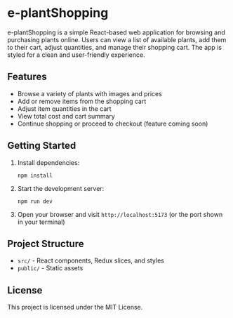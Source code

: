 # e-plantShopping

e-plantShopping is a simple React-based web application for browsing and purchasing plants online. Users can view a list of available plants, add them to their cart, adjust quantities, and manage their shopping cart. The app is styled for a clean and user-friendly experience.

## Features

-   Browse a variety of plants with images and prices
-   Add or remove items from the shopping cart
-   Adjust item quantities in the cart
-   View total cost and cart summary
-   Continue shopping or proceed to checkout (feature coming soon)

## Getting Started

1. Install dependencies:
    ```
    npm install
    ```
2. Start the development server:
    ```
    npm run dev
    ```
3. Open your browser and visit `http://localhost:5173` (or the port shown in your terminal)

## Project Structure

-   `src/` - React components, Redux slices, and styles
-   `public/` - Static assets

## License

This project is licensed under the MIT License.
